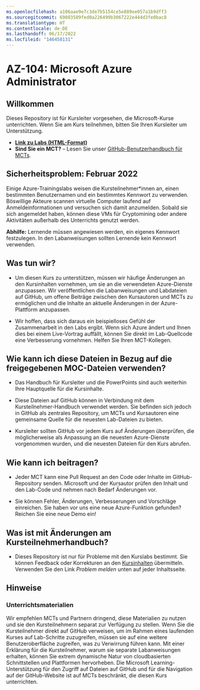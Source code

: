 ```yaml
---
ms.openlocfilehash: a106aae9e7c3de7b5154ce5e889ee057a1b9dff3
ms.sourcegitcommit: 69083589fed0a226499b3067222e444d3fe0bac8
ms.translationtype: HT
ms.contentlocale: de-DE
ms.lasthandoff: 06/17/2022
ms.locfileid: "146458131"
---
```

# <a name="az-104-microsoft-azure-administrator"></a>AZ-104: Microsoft Azure Administrator

## <a name="welcome"></a>Willkommen

Dieses Repository ist für Kursleiter vorgesehen, die Microsoft-Kurse unterrichten. Wenn Sie am Kurs teilnehmen, bitten Sie Ihren Kursleiter um Unterstützung. 

- **[Link zu Labs (HTML-Format)](https://microsoftlearning.github.io/AZ-104-MicrosoftAzureAdministrator/)**
- **Sind Sie ein MCT?** – Lesen Sie unser [GitHub-Benutzerhandbuch für MCTs](https://microsoftlearning.github.io/MCT-User-Guide/).

## <a name="security-issue---february-2022"></a>Sicherheitsproblem: Februar 2022

Einige Azure-Trainingslabs weisen die Kursteilnehmer*innen an, einen bestimmten Benutzernamen und ein bestimmtes Kennwort zu verwenden. Böswillige Akteure scannen virtuelle Computer laufend auf Anmeldeinformationen und versuchen sich damit anzumelden.
Sobald sie sich angemeldet haben, können diese VMs für Cryptomining oder andere Aktivitäten außerhalb des Unterrichts genutzt werden.

**Abhilfe:** Lernende müssen angewiesen werden, ein eigenes Kennwort festzulegen. In den Labanweisungen sollten Lernende kein Kennwort verwenden. 

## <a name="what-are-we-doing"></a>Was tun wir?

- Um diesen Kurs zu unterstützen, müssen wir häufige Änderungen an den Kursinhalten vornehmen, um sie an die verwendeten Azure-Dienste anzupassen.  Wir veröffentlichen die Labanweisungen und Labdateien auf GitHub, um offene Beiträge zwischen den Kursautoren und MCTs zu ermöglichen und die Inhalte an aktuelle Änderungen in der Azure-Plattform anzupassen.

- Wir hoffen, dass sich daraus ein beispielloses Gefühl der Zusammenarbeit in den Labs ergibt. Wenn sich Azure ändert und Ihnen dies bei einem Live-Vortrag auffällt, können Sie direkt im Lab-Quellcode eine Verbesserung vornehmen.  Helfen Sie Ihren MCT-Kollegen.

## <a name="how-should-i-use-these-files-relative-to-the-released-moc-files"></a>Wie kann ich diese Dateien in Bezug auf die freigegebenen MOC-Dateien verwenden?

- Das Handbuch für Kursleiter und die PowerPoints sind auch weiterhin Ihre Hauptquelle für die Kursinhalte.

- Diese Dateien auf GitHub können in Verbindung mit dem Kursteilnehmer-Handbuch verwendet werden. Sie befinden sich jedoch in GitHub als zentrales Repository, um MCTs und Kursautoren eine gemeinsame Quelle für die neuesten Lab-Dateien zu bieten.

- Kursleiter sollten GitHub vor jedem Kurs auf Änderungen überprüfen, die möglicherweise als Anpassung an die neuesten Azure-Dienste vorgenommen wurden, und die neuesten Dateien für den Kurs abrufen.

## <a name="how-do-i-contribute"></a>Wie kann ich beitragen?

- Jeder MCT kann eine Pull Request an den Code oder Inhalte im GitHub-Repository senden. Microsoft und der Kursautor prüfen den Inhalt und den Lab-Code und nehmen nach Bedarf Änderungen vor.

- Sie können Fehler, Änderungen, Verbesserungen und Vorschläge einreichen.  Sie haben vor uns eine neue Azure-Funktion gefunden?  Reichen Sie eine neue Demo ein!

## <a name="what-about-changes-to-the-student-handbook"></a>Was ist mit Änderungen am Kursteilnehmerhandbuch?

- Dieses Repository ist nur für Probleme mit den Kurslabs bestimmt. Sie können Feedback oder Korrekturen an den [Kursinhalten](https://docs.microsoft.com/learn/certifications/courses/az-104t00) übermitteln. Verwenden Sie den Link _Problem melden_ unten auf jeder Inhaltsseite.

## <a name="notes"></a>Hinweise

### <a name="classroom-materials"></a>Unterrichtsmaterialien

Wir empfehlen MCTs und Partnern dringend, diese Materialien zu nutzen und sie den Kursteilnehmern separat zur Verfügung zu stellen.  Wenn Sie die Kursteilnehmer direkt auf GitHub verweisen, um im Rahmen eines laufenden Kurses auf Lab-Schritte zuzugreifen, müssen sie auf eine weitere Benutzeroberfläche zugreifen, was zu Verwirrung führen kann. Mit einer Erklärung für die Kursteilnehmer, warum sie separate Labanweisungen erhalten, können Sie extrem dynamische Natur von cloudbasierten Schnittstellen und Plattformen hervorheben. Die Microsoft Learning-Unterstützung für den Zugriff auf Dateien auf GitHub und für die Navigation auf der GitHub-Website ist auf MCTs beschränkt, die diesen Kurs unterrichten.
